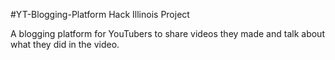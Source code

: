 #YT-Blogging-Platform
Hack Illinois Project

A blogging platform for YouTubers to share videos they made and talk about what they did in the video. 
